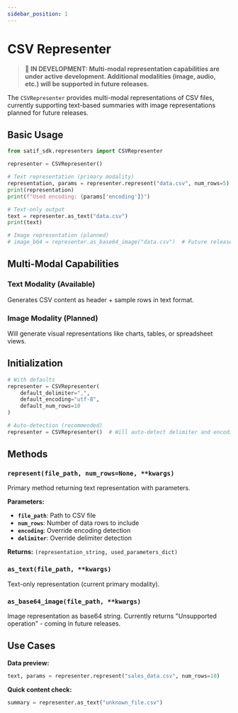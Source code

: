 ```yaml
---
sidebar_position: 1
---
```


# CSV Representer

> **🚧 IN DEVELOPMENT: Multi-modal representation capabilities are under active development. Additional modalities (image, audio, etc.) will be supported in future releases.**

The `CSVRepresenter` provides multi-modal representations of CSV files, currently supporting text-based summaries with image representations planned for future releases.

## Basic Usage

```python
from satif_sdk.representers import CSVRepresenter

representer = CSVRepresenter()

# Text representation (primary modality)
representation, params = representer.represent("data.csv", num_rows=5)
print(representation)
print(f"Used encoding: {params['encoding']}")

# Text-only output
text = representer.as_text("data.csv")
print(text)

# Image representation (planned)
# image_b64 = representer.as_base64_image("data.csv")  # Future release
```

## Multi-Modal Capabilities

### Text Modality (Available)
Generates CSV content as header + sample rows in text format.

### Image Modality (Planned)
Will generate visual representations like charts, tables, or spreadsheet views.

## Initialization

```python
# With defaults
representer = CSVRepresenter(
    default_delimiter=",",
    default_encoding="utf-8",
    default_num_rows=10
)

# Auto-detection (recommended)
representer = CSVRepresenter()  # Will auto-detect delimiter and encoding
```

## Methods

### `represent(file_path, num_rows=None, **kwargs)`

Primary method returning text representation with parameters.

**Parameters:**
- **`file_path`**: Path to CSV file
- **`num_rows`**: Number of data rows to include
- **`encoding`**: Override encoding detection
- **`delimiter`**: Override delimiter detection

**Returns:** `(representation_string, used_parameters_dict)`

### `as_text(file_path, **kwargs)`

Text-only representation (current primary modality).

### `as_base64_image(file_path, **kwargs)`

Image representation as base64 string. Currently returns "Unsupported operation" - coming in future releases.

## Use Cases

**Data preview:**
```python
text, params = representer.represent("sales_data.csv", num_rows=10)
```

**Quick content check:**
```python
summary = representer.as_text("unknown_file.csv")
```
